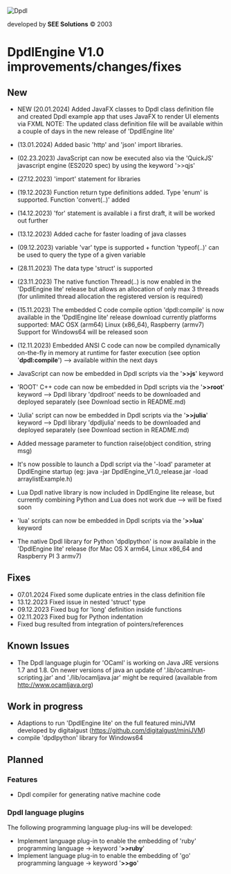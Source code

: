 
![Dpdl](https://www.dpdl.io/images/dpdl-io.png)

developed by
**SEE Solutions**
&copy; 2003

# DpdlEngine V1.0 improvements/changes/fixes

## New 

* NEW (20.01.2024) Added JavaFX classes to Dpdl class definition file and created Dpdl example app that uses JavaFX to render UI elements via FXML
					NOTE: The updated class definition file will be available within a couple of days in the new release of 'DpdlEngine lite'

* (13.01.2024) Added basic 'http' and 'json' import libraries.
* (02.23.2023) JavaScript can now be executed also via the 'QuickJS' javascript engine (ES2020 spec) by using the keyword '>>qjs'
* (27.12.2023) 'import' statement for libraries
* (19.12.2023) 	Function return type definitions added. Type 'enum' is supported. Function 'convert(..)' added
* (14.12.2023) 'for' statement is available i a first draft, it will be worked out further
* (13.12.2023) Added cache for faster loading of java classes
* (09.12.2023) variable 'var' type is supported + function 'typeof(..)' can be used to query the type of a given variable
* (28.11.2023) The data type 'struct' is supported
* (23.11.2023) The native function Thread(..) is now enabled in the 'DpdlEngine lite' release but allows an allocation of only max 3 threads (for unlimited thread allocation the registered version is required)
* (15.11.2023) The embedded C code compile option 'dpdl:compile' is now available in the 'DpdlEngine lite' release download
  currently platforms supported: MAC OSX (arm64) Linux (x86_64), Raspberry (armv7)
  Support for Windows64 will be released soon
* (12.11.2023) Embedded ANSI C code can now be compiled dynamically on-the-fly in memory at runtime for faster execution (see option '**dpdl:compile**') --> available within the next days
* JavaScript can now be embedded in Dpdl scripts via the '**>>js**' keyword
* 'ROOT' C++ code can now be embedded in Dpdl scripts via the '**>>root**' keyword --> Dpdl library 'dpdlroot' needs to be downloaded and deployed separately (see Download sectio in README.md)  
* 'Julia' script can now be embedded in Dpdl scripts via the '**>>julia**' keyword --> Dpdl library 'dpdljulia' needs to be downloaded and deployed separately (see Download section in README.md)
* Added message parameter to function raise(object condition, string msg)
* It's now possible to launch a Dpdl script via the '-load' parameter at DpdlEngine startup (eg: java -jar DpdlEngine_V1.0_release.jar -load arraylistExample.h)
* Lua Dpdl native library is now included in DpdlEngine lite release, but currently combining Python and Lua does not work due --> will be fixed soon
* 'lua' scripts can now be embedded in Dpdl scripts via the '**>>lua**' keyword
* The native Dpdl library for Python 'dpdlpython' is now available  in the 'DpdlEngine lite' release (for Mac OS X arm64, Linux x86_64 and Raspberry PI 3 armv7)


## Fixes

* 07.01.2024 Fixed some duplicate entries in the class definition file
* 13.12.2023 Fixed issue in nested 'struct' type
* 09.12.2023 Fixed bug for 'long' definition inside functions
* 02.11.2023 Fixed bug for Python indentation
* Fixed bug resulted from integration of pointers/references


## Known Issues

* The Dpdl language plugin for 'OCaml' is working on Java JRE versions 1.7 and 1.8. On newer versions of java an
update of '.lib/ocamlrun-scripting.jar' and './lib/ocamljava.jar' might be required (available from http://www.ocamljava.org)


## Work in progress

* Adaptions to run 'DpdlEngine lite' on the full featured miniJVM developed by digitalgust (https://github.com/digitalgust/miniJVM)
* compile 'dpdlpython' library for Windows64


## Planned

### Features

* Dpdl compiler for generating native machine code 



### Dpdl language plugins

The following programming language plug-ins will be developed:

* Implement language plug-in to enable the embedding of 'ruby' programming language -> keyword '**>>ruby**'
* Implement language plug-in to enable the embedding of 'go' programming language -> keyword '**>>go**'

